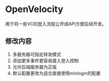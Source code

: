 # OpenVelocity
用于将一些VC的登入流程公开成API方便后续开发。
## 修改内容
1. 多服务器可指定转发模式
2. 添加更多事件更容易接入登入控制
3. 允许后端服务器为正版
4. 默认配置更改为适合直接使用mixlogin的配置